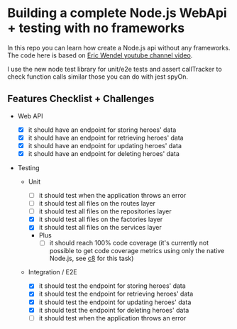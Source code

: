 # Building a complete Node.js WebApi + testing with no frameworks

In this repo you can learn how create a Node.js api without any frameworks. The code here is based on [Eric Wendel youtube channel video](https://youtu.be/xR4D2bp8_S0).

I use the new node test library for unit/e2e tests and assert callTracker to check function calls similar those you can do with jest spyOn.

## Features Checklist + Challenges

- Web API

  - [x] it should have an endpoint for storing heroes' data
  - [x] it should have an endpoint for retrieving heroes' data
  - [x] it should have an endpoint for updating heroes' data
  - [x] it should have an endpoint for deleting heroes' data

- Testing

  - Unit

    - [ ] it should test when the application throws an error
    - [ ] it should test all files on the routes layer
    - [ ] it should test all files on the repositories layer
    - [x] it should test all files on the factories layer
    - [x] it should test all files on the services layer
    - Plus
      - [ ] it should reach 100% code coverage (it's currently not possible to get code coverage metrics using only the native Node.js, see [c8](https://www.npmjs.com/package/c8) for this task)

  - Integration / E2E
    - [x] it should test the endpoint for storing heroes' data
    - [x] it should test the endpoint for retrieving heroes' data
    - [x] it should test the endpoint for updating heroes' data
    - [x] it should test the endpoint for deleting heroes' data
    - [ ] it should test when the application throws an error
